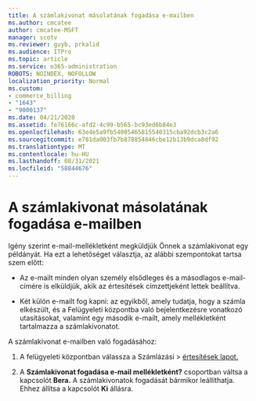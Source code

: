 ```yaml
---
title: A számlakivonat másolatának fogadása e-mailben
ms.author: cmcatee
author: cmcatee-MSFT
manager: scotv
ms.reviewer: guyb, prkalid
ms.audience: ITPro
ms.topic: article
ms.service: o365-administration
ROBOTS: NOINDEX, NOFOLLOW
localization_priority: Normal
ms.custom:
- commerce_billing
- "1643"
- "9000137"
ms.date: 04/21/2020
ms.assetid: fe76166c-afd2-4c99-b565-bc93ed6b84e3
ms.openlocfilehash: 63e4e5a9fb54005465815540315cba92dcb3c2a6
ms.sourcegitcommit: e781da003fb7b878854846cbe12b13b9dca8df92
ms.translationtype: MT
ms.contentlocale: hu-HU
ms.lasthandoff: 08/31/2021
ms.locfileid: "58844676"
---
```

# <a name="receive-copy-of-your-billing-statement-in-email"></a>A számlakivonat másolatának fogadása e-mailben

Igény szerint e-mail-mellékletként megküldjük Önnek a számlakivonat egy példányát. Ha ezt a lehetőséget választja, az alábbi szempontokat tartsa szem előtt:
  
- Az e-mailt minden olyan személy elsődleges és a másodlagos e-mail-címére is elküldjük, akik az értesítések címzettjeként lettek beállítva.

- Két külön e-mailt fog kapni: az egyikből, amely tudatja, hogy a számla elkészült, és a Felügyeleti központba való bejelentkezésre vonatkozó utasításokat, valamint egy második e-mailt, amely mellékletként tartalmazza a számlakivonatot.

A számlakivonat e-mailben való fogadásához:
  
1. A felügyeleti központban válassza  a Számlázási \> [értesítések lapot.](https://go.microsoft.com/fwlink/p/?linkid=853212)

2. A **Számlakivonat fogadása e-mail mellékletként?** csoportban váltsa a kapcsolót **Bera.** A számlakivonatok fogadását bármikor leállíthatja. Ehhez állítsa a kapcsolót **Ki** állásra.